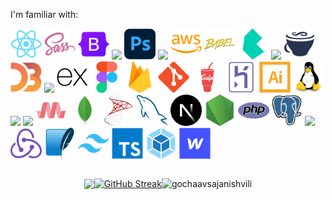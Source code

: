I'm familiar with:
<p>
    <img src="https://github.com/devicons/devicon/blob/master/icons/react/react-original.svg" width="50">
    <img src="https://github.com/devicons/devicon/blob/master/icons/sass/sass-original.svg" width="50">
    <img src="https://github.com/devicons/devicon/blob/master/icons/bootstrap/bootstrap-original.svg" width="50">
    <img src="https://cdn.worldvectorlogo.com/logos/wordpress-icon-1.svg" width="50">
    <img src="https://github.com/devicons/devicon/blob/master/icons/photoshop/photoshop-original.svg" width="50">
    <img src="https://cdn.worldvectorlogo.com/logos/arduino-1.svg" width="50">
    <img src="https://github.com/devicons/devicon/blob/master/icons/amazonwebservices/amazonwebservices-plain-wordmark.svg" width="50">
    <img src="https://github.com/devicons/devicon/blob/master/icons/babel/babel-original.svg" width="50">
    <img src="https://github.com/devicons/devicon/blob/master/icons/bulma/bulma-plain.svg" width="50">
    <img src="https://www.chartjs.org/media/logo-title.svg" width="50">
    <img src="https://github.com/devicons/devicon/blob/master/icons/coffeescript/coffeescript-original.svg" width="50">
    <img src="https://github.com/devicons/devicon/blob/master/icons/d3js/d3js-original.svg" width="50">
    <img src="https://cdn.worldvectorlogo.com/logos/electron-1.svg" width="50">
    <img src="https://github.com/devicons/devicon/blob/master/icons/express/express-original.svg" width="50">
    <img src="https://github.com/devicons/devicon/blob/master/icons/figma/figma-original.svg" width="50">
    <img src="https://github.com/devicons/devicon/blob/master/icons/firebase/firebase-original.svg" width="50">
    <img src="https://github.com/devicons/devicon/blob/master/icons/git/git-plain.svg" width="50">
    <img src="https://github.com/devicons/devicon/blob/master/icons/gulp/gulp-plain.svg" width="50">
    <img src="https://github.com/devicons/devicon/blob/master/icons/heroku/heroku-original.svg" width="50">
    <img src="https://github.com/devicons/devicon/blob/master/icons/illustrator/illustrator-line.svg" width="50">
    <img src="https://github.com/devicons/devicon/blob/master/icons/linux/linux-original.svg" width="50">
    <img src="https://cdn.worldvectorlogo.com/logos/mariadb-filled-.svg" width="50">
    <img src="https://cdn.worldvectorlogo.com/logos/preact.svg" width="50">
    <img src="https://github.com/devicons/devicon/blob/master/icons/materializecss/materializecss-original.svg" width="50">
    <img src="https://github.com/devicons/devicon/blob/master/icons/mongodb/mongodb-original.svg" width="50">
    <img src="https://github.com/devicons/devicon/blob/master/icons/microsoftsqlserver/microsoftsqlserver-original.svg" width="50">
    <img src="https://github.com/devicons/devicon/blob/master/icons/mysql/mysql-original.svg" width="50">
    <img src="https://github.com/devicons/devicon/blob/master/icons/nextjs/nextjs-original.svg" width="50">
    <img src="https://github.com/devicons/devicon/blob/master/icons/nodejs/nodejs-original.svg" width="50">
    <img src="https://github.com/devicons/devicon/blob/master/icons/php/php-original.svg" width="50">
    <img src="https://github.com/devicons/devicon/blob/master/icons/postgresql/postgresql-original.svg" width="50">
    <img src="https://cdn.worldvectorlogo.com/logos/pug.svg" width="50">
    <img src="https://github.com/devicons/devicon/blob/master/icons/redux/redux-original.svg" width="50">
    <img src="https://github.com/devicons/devicon/blob/master/icons/sqlite/sqlite-original.svg" width="50">
    <img src="https://github.com/devicons/devicon/blob/master/icons/tailwindcss/tailwindcss-original.svg" width="50">
    <img src="https://github.com/devicons/devicon/blob/master/icons/typescript/typescript-original.svg" width="50">
    <img src="https://github.com/devicons/devicon/blob/master/icons/webpack/webpack-original.svg" width="50">
    <img src="https://github.com/devicons/devicon/blob/master/icons/webflow/webflow-original.svg" width="50">
</p>

<div style="display: flex;justify-content: center;align-items: center;">
    <img src="https://github-readme-stats.vercel.app/api/top-langs/?username=gochaavsajanishvili&layout=compact&langs_count=10&theme=onedark"></img>
    <a href="https://git.io/streak-stats"><img src="https://github-readme-streak-stats.herokuapp.com?user=gochaavsajanishvili&theme=onedark&card_width=300&card_height=190" alt="GitHub Streak" /></a>
<div>

<!-- <p><img align="center" src="https://github-readme-streak-stats.herokuapp.com/?user=gochaavsajanishvili&" alt="gochaavsajanishvili" /></p> -->


<!--
**gochaavsajanishvili/gochaavsajanishvili** is a ✨ _special_ ✨ repository because its `README.md` (this file) appears on your GitHub profile.

Here are some ideas to get you started:

- 🔭 I’m currently working on ...
- 🌱 I’m currently learning ...
- 👯 I’m looking to collaborate on ...
- 🤔 I’m looking for help with ...
- 💬 Ask me about ...
- 📫 How to reach me: ...
- 😄 Pronouns: ...
- ⚡ Fun fact: ...
-->

<p align="right"> <img src="https://komarev.com/ghpvc/?username=gochaavsajanishvili&label=Profile%20views&color=0e75b6&style=flat" alt="gochaavsajanishvili" /> </p>
